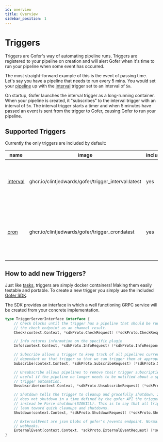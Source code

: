 ```yaml
---
id: overview
title: Overview
sidebar_position: 1
---
```


# Triggers

Triggers are Gofer's way of automating pipeline runs. Triggers are registered to your pipeline on creation and will alert Gofer when it's time to run your pipeline when some event has occurred.

The most straight-forward example of this is the event of passing time. Let's say you have a pipeline that needs to run every 5 mins. You would set your [pipeline](../pipeline-configuration/trigger/trigger-stanza) up with the [interval](interval/overview) trigger set to an interval of `5m`.

On startup, Gofer launches the interval trigger as a long-running container. When your pipeline is created, it "subscribes" to the interval trigger with an interval of `5m`. The interval trigger starts a timer and when 5 minutes have passed an event is sent from the trigger to Gofer, causing Gofer to run your pipeline.

## Supported Triggers

Currently the only triggers are included by default:

| name                          | image                                               | included | description                                                                                         |
| ----------------------------- | --------------------------------------------------- | -------- | --------------------------------------------------------------------------------------------------- |
| [interval](interval/overview) | ghcr.io/clintjedwards/gofer/trigger_interval:latest | yes      | interval triggers an event after a predetermined amount of time has passed                          |
| [cron](cron/overview)         | ghcr.io/clintjedwards/gofer/trigger_cron:latest     | yes      | Cron is used for longer termed intervals. For instance, running a pipeline every year on Christmas. |

## How to add new Triggers?

Just like [tasks](../pipeline-configuration/task/task-stanza), triggers are simply docker containers! Making them easily testable and portable. To create a new trigger you simply use the included [Gofer SDK](https://pkg.go.dev/github.com/clintjedwards/gofer/sdk).

The SDK provides an interface in which a well functioning GRPC service will be created from your concrete implementation.

```go
type TriggerServerInterface interface {
	// Check blocks until the trigger has a pipeline that should be run, then it returns. This is ideal for setting
	// the check endpoint as an channel result.
	Check(context.Context, *sdkProto.CheckRequest) (*sdkProto.CheckResponse, error)

	// Info returns information on the specific plugin
	Info(context.Context, *sdkProto.InfoRequest) (*sdkProto.InfoResponse, error)

	// Subscribe allows a trigger to keep track of all pipelines currently
	// dependant on that trigger so that we can trigger them at appropriate times.
	Subscribe(context.Context, *sdkProto.SubscribeRequest) (*sdkProto.SubscribeResponse, error)

	// Unsubscribe allows pipelines to remove their trigger subscriptions. This is
	// useful if the pipeline no longer needs to be notified about a specific
	// trigger automation.
	Unsubscribe(context.Context, *sdkProto.UnsubscribeRequest) (*sdkProto.UnsubscribeResponse, error)

	// Shutdown tells the trigger to cleanup and gracefully shutdown. If a trigger
	// does not shutdown in a time defined by the gofer API the trigger will
	// instead be Force shutdown(SIGKILL). This is to say that all triggers should
	// lean toward quick cleanups and shutdowns.
	Shutdown(context.Context, *sdkProto.ShutdownRequest) (*sdkProto.ShutdownResponse, error)

	// ExternalEvent are json blobs of gofer's /events endpoint. Normally
	// webhooks.
	ExternalEvent(context.Context, *sdkProto.ExternalEventRequest) (*sdkProto.ExternalEventResponse, error)
}
```
